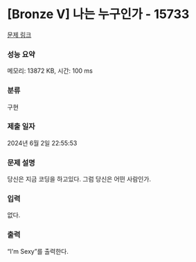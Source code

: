 # [Bronze V] 나는 누구인가 - 15733 

[문제 링크](https://www.acmicpc.net/problem/15733) 

### 성능 요약

메모리: 13872 KB, 시간: 100 ms

### 분류

구현

### 제출 일자

2024년 6월 2일 22:55:53

### 문제 설명

<p>당신은 지금 코딩을 하고있다. 그럼 당신은 어떤 사람인가.</p>

### 입력 

 <p>없다.</p>

### 출력 

 <p>“I'm Sexy”를 출력한다.</p>

